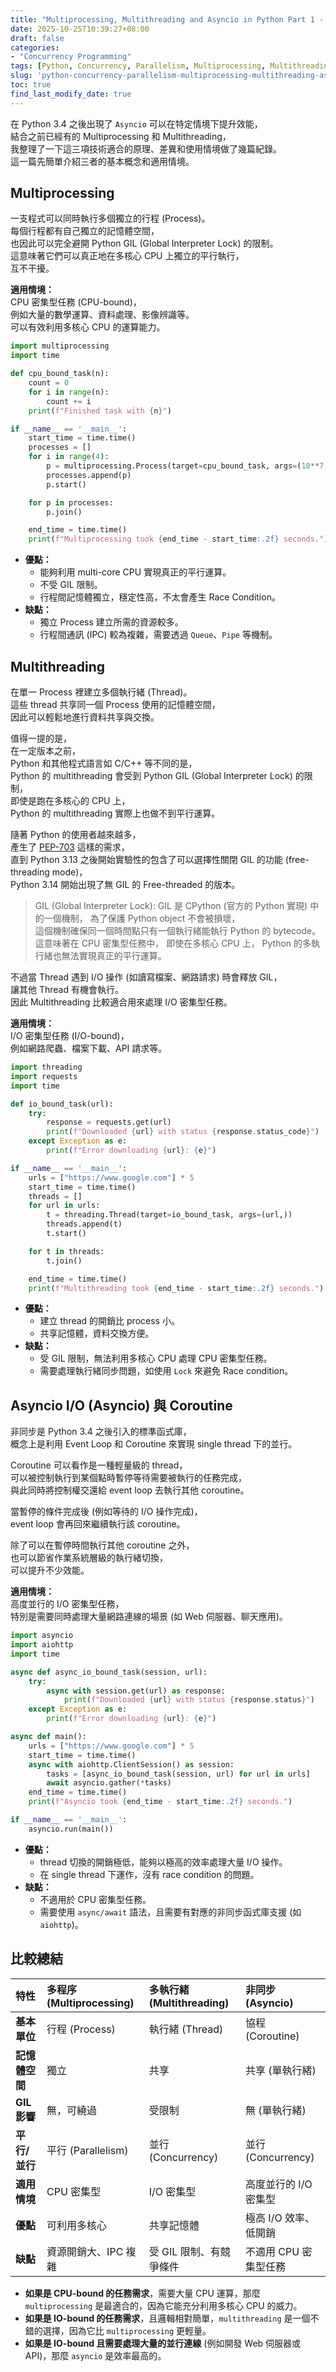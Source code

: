 ```yaml
---
title: "Multiprocessing, Multithreading and Asyncio in Python Part 1 - Basic Concept"
date: 2025-10-25T10:39:27+08:00
draft: false
categories:
- "Concurrency Programming"
tags: [Python, Concurrency, Parallelism, Multiprocessing, Multithreading, Asyncio, Coroutine, GIL, Performance]
slug: 'python-concurrency-parallelism-multiprocessing-multithreading-asyncio'
toc: true
find_last_modify_date: true
---
```


在 Python 3.4 之後出現了 `Asyncio` 可以在特定情境下提升效能，  
結合之前已經有的 Multiprocessing 和 Multithreading，  
我整理了一下這三項技術適合的原理、差異和使用情境做了幾篇紀錄。  
這一篇先簡單介紹三者的基本概念和適用情境。  

<!--more-->

## Multiprocessing

一支程式可以同時執行多個獨立的行程 (Process)。  
每個行程都有自己獨立的記憶體空間，  
也因此可以完全避開 Python GIL (Global Interpreter Lock) 的限制。  
這意味著它們可以真正地在多核心 CPU 上獨立的平行執行，  
互不干擾。  

**適用情境：**   
CPU 密集型任務 (CPU-bound)，  
例如大量的數學運算、資料處理、影像辨識等。  
可以有效利用多核心 CPU 的運算能力。

```python
import multiprocessing
import time

def cpu_bound_task(n):
    count = 0
    for i in range(n):
        count += i
    print(f"Finished task with {n}")

if __name__ == '__main__':
    start_time = time.time()
    processes = []
    for i in range(4):
        p = multiprocessing.Process(target=cpu_bound_task, args=(10**7,))
        processes.append(p)
        p.start()

    for p in processes:
        p.join()

    end_time = time.time()
    print(f"Multiprocessing took {end_time - start_time:.2f} seconds.")
```

- **優點：**
    - 能夠利用 multi-core CPU 實現真正的平行運算。
    - 不受 GIL 限制。
    - 行程間記憶體獨立，穩定性高，不太會產生 Race Condition。
- **缺點：**
    - 獨立 Process 建立所需的資源較多。
    - 行程間通訊 (IPC) 較為複雜，需要透過 `Queue`、`Pipe` 等機制。

## Multithreading

在單一 Process 裡建立多個執行緒 (Thread)。  
這些 thread 共享同一個 Process 使用的記憶體空間，  
因此可以輕鬆地進行資料共享與交換。  

值得一提的是，  
在一定版本之前，  
Python 和其他程式語言如 C/C++ 等不同的是，  
Python 的 multithreading 會受到 Python GIL (Global Interpreter Lock) 的限制，  
即使是跑在多核心的 CPU 上，  
Python 的 multithreading 實際上也做不到平行運算。  

隨著 Python 的使用者越來越多，  
產生了 [PEP-703](https://peps.python.org/pep-0703/) 這樣的需求，  
直到 Python 3.13 之後開始實驗性的包含了可以選擇性關閉 GIL 的功能 (free-threading mode)，  
Python 3.14 開始出現了無 GIL 的 Free-threaded 的版本。  

> GIL (Global Interpreter Lock):
> GIL 是 CPython (官方的 Python 實現) 中的一個機制，
> 為了保護 Python object 不會被損壞，  
> 這個機制確保同一個時間點只有一個執行緒能執行 Python 的 bytecode。
> 這意味著在 CPU 密集型任務中，
> 即使在多核心 CPU 上，
> Python 的多執行緒也無法實現真正的平行運算。

不過當 Thread 遇到 I/O 操作 (如讀寫檔案、網路請求) 時會釋放 GIL，  
讓其他 Thread 有機會執行。  
因此 Multithreading 比較適合用來處理 I/O 密集型任務。

**適用情境：**   
I/O 密集型任務 (I/O-bound)，  
例如網路爬蟲、檔案下載、API 請求等。  

```python
import threading
import requests
import time

def io_bound_task(url):
    try:
        response = requests.get(url)
        print(f"Downloaded {url} with status {response.status_code}")
    except Exception as e:
        print(f"Error downloading {url}: {e}")

if __name__ == '__main__':
    urls = ["https://www.google.com"] * 5
    start_time = time.time()
    threads = []
    for url in urls:
        t = threading.Thread(target=io_bound_task, args=(url,))
        threads.append(t)
        t.start()

    for t in threads:
        t.join()

    end_time = time.time()
    print(f"Multithreading took {end_time - start_time:.2f} seconds.")
```

- **優點：**
    - 建立 thread 的開銷比 process 小。
    - 共享記憶體，資料交換方便。
- **缺點：**
    - 受 GIL 限制，無法利用多核心 CPU 處理 CPU 密集型任務。
    - 需要處理執行緒同步問題，如使用 `Lock` 來避免 Race condition。

## Asyncio I/O (Asyncio) 與 Coroutine 

非同步是 Python 3.4 之後引入的標準函式庫，  
概念上是利用 Event Loop 和 Coroutine 來實現 single thread 下的並行。  

Coroutine 可以看作是一種輕量級的 thread，  
可以被控制執行到某個點時暫停等待需要被執行的任務完成，  
與此同時將控制權交還給 event loop 去執行其他 coroutine。  

當暫停的條件完成後 (例如等待的 I/O 操作完成)，  
event loop 會再回來繼續執行該 coroutine。  

除了可以在暫停時間執行其他 coroutine 之外，  
也可以節省作業系統層級的執行緒切換，  
可以提升不少效能。  

**適用情境：**   
高度並行的 I/O 密集型任務，  
特別是需要同時處理大量網路連線的場景 (如 Web 伺服器、聊天應用)。

```python
import asyncio
import aiohttp
import time

async def async_io_bound_task(session, url):
    try:
        async with session.get(url) as response:
            print(f"Downloaded {url} with status {response.status}")
    except Exception as e:
        print(f"Error downloading {url}: {e}")

async def main():
    urls = ["https://www.google.com"] * 5
    start_time = time.time()
    async with aiohttp.ClientSession() as session:
        tasks = [async_io_bound_task(session, url) for url in urls]
        await asyncio.gather(*tasks)
    end_time = time.time()
    print(f"Asyncio took {end_time - start_time:.2f} seconds.")

if __name__ == '__main__':
    asyncio.run(main())
```

- **優點：**
    - thread 切換的開銷極低，能夠以極高的效率處理大量 I/O 操作。
    - 在 single thread 下運作，沒有 race condition 的問題。
- **缺點：**
    - 不適用於 CPU 密集型任務。
    - 需要使用 `async/await` 語法，且需要有對應的非同步函式庫支援 (如 `aiohttp`)。

## 比較總結

| 特性 | 多程序 (Multiprocessing) | 多執行緒 (Multithreading) | 非同步 (Asyncio) |
| :--- | :--- | :--- | :--- |
| **基本單位** | 行程 (Process) | 執行緒 (Thread) | 協程 (Coroutine) |
| **記憶體空間** | 獨立 | 共享 | 共享 (單執行緒) |
| **GIL 影響** | 無，可繞過 | 受限制 | 無 (單執行緒) |
| **平行/並行** | 平行 (Parallelism) | 並行 (Concurrency) | 並行 (Concurrency) |
| **適用情境** | CPU 密集型 | I/O 密集型 | 高度並行的 I/O 密集型 |
| **優點** | 可利用多核心 | 共享記憶體 | 極高 I/O 效率、低開銷 |
| **缺點** | 資源開銷大、IPC 複雜 | 受 GIL 限制、有競爭條件 | 不適用 CPU 密集型任務 |

- **如果是 CPU-bound 的任務需求**，需要大量 CPU 運算，那麼 `multiprocessing` 是最適合的，因為它能充分利用多核心 CPU 的威力。
- **如果是 IO-bound 的任務需求**，且邏輯相對簡單，`multithreading` 是一個不錯的選擇，因為它比 `multiprocessing` 更輕量。
- **如果是 IO-bound 且需要處理大量的並行連線** (例如開發 Web 伺服器或 API)，那麼 `asyncio` 是效率最高的。

